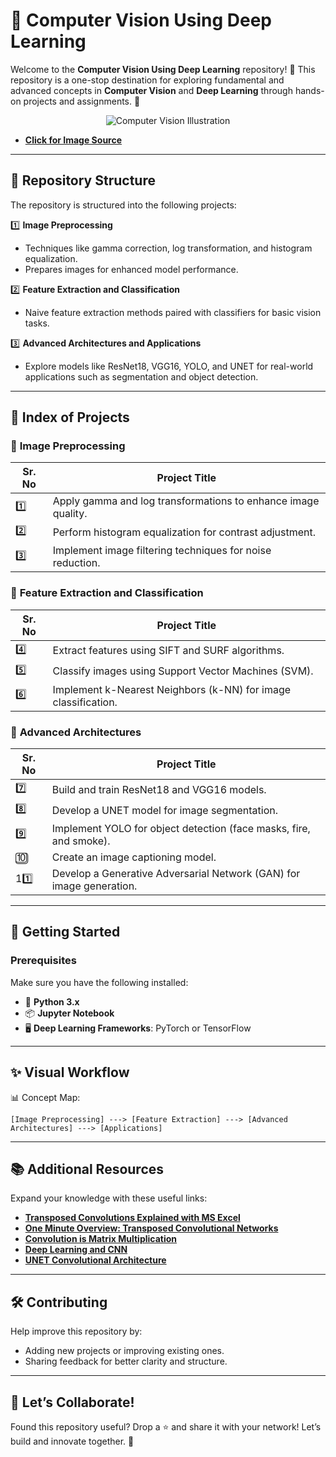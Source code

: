 # 🌌 **Computer Vision Using Deep Learning**  

Welcome to the **Computer Vision Using Deep Learning** repository! 🎉 This repository is a one-stop destination for exploring fundamental and advanced concepts in **Computer Vision** and **Deep Learning** through hands-on projects and assignments. 🚀  

<p align="center">
  <img src="https://github.com/user-attachments/assets/5bf0ea04-412f-4256-a387-4b7b695728e1" alt="Computer Vision Illustration" />
</p>

- **[Click for Image Source](https://www.google.com/url?sa=i&url=https%3A%2F%2Fmedium.com%2F%40draj0718%2Fwhat-is-computer-vision-its-applications-826c0bbd772b&psig=AOvVaw0AFv5Dwfvh_wyPvXRrfnJK&ust=1735581219804000&source=images&cd=vfe&opi=89978449&ved=0CBcQjhxqFwoTCKiBkIPGzYoDFQAAAAAdAAAAABAY)**  



---

## 📂 **Repository Structure**  

The repository is structured into the following projects:  

1️⃣ **Image Preprocessing**  
   - Techniques like gamma correction, log transformation, and histogram equalization.  
   - Prepares images for enhanced model performance.  

2️⃣ **Feature Extraction and Classification**  
   - Naive feature extraction methods paired with classifiers for basic vision tasks.  

3️⃣ **Advanced Architectures and Applications**  
   - Explore models like ResNet18, VGG16, YOLO, and UNET for real-world applications such as segmentation and object detection.  

---

## 📜 **Index of Projects**  

### 🔹 **Image Preprocessing**  
| Sr. No | Project Title |  
|--------|---------------|  
| 1️⃣ | Apply gamma and log transformations to enhance image quality. |  
| 2️⃣ | Perform histogram equalization for contrast adjustment. |  
| 3️⃣ | Implement image filtering techniques for noise reduction. |  

### 🔹 **Feature Extraction and Classification**  
| Sr. No | Project Title |  
|--------|---------------|  
| 4️⃣ | Extract features using SIFT and SURF algorithms. |  
| 5️⃣ | Classify images using Support Vector Machines (SVM). |  
| 6️⃣ | Implement k-Nearest Neighbors (k-NN) for image classification. |  

### 🔹 **Advanced Architectures**  
| Sr. No | Project Title |  
|--------|---------------|  
| 7️⃣ | Build and train ResNet18 and VGG16 models. |  
| 8️⃣ | Develop a UNET model for image segmentation. |  
| 9️⃣ | Implement YOLO for object detection (face masks, fire, and smoke). |  
| 🔟 | Create an image captioning model. |  
| 1️1️⃣ | Develop a Generative Adversarial Network (GAN) for image generation. |  

---

## 🚀 **Getting Started**  

### Prerequisites  
Make sure you have the following installed:  
- 🐍 **Python 3.x**  
- 📦 **Jupyter Notebook**  
- 🖥️ **Deep Learning Frameworks**: PyTorch or TensorFlow  

---

## ✨ **Visual Workflow**  

📊 Concept Map:  
```  
[Image Preprocessing] ---> [Feature Extraction] ---> [Advanced Architectures] ---> [Applications]  
```  

---

## 📚 **Additional Resources**  

Expand your knowledge with these useful links:  

- **[Transposed Convolutions Explained with MS Excel](https://medium.com/apache-mxnet/transposed-convolutions-explained-with-ms-excel-52d13030c7e8)**  
- **[One Minute Overview: Transposed Convolutional Networks](https://www.linkedin.com/pulse/one-minute-overview-transposed-convolutional-networks-saulius-dobilas/)**  
- **[Convolution is Matrix Multiplication](https://penny-xu.github.io/blog/convolution-is-matrixmultiplication)**  
- **[Deep Learning and CNN](https://www.linkedin.com/posts/syed-kaif-ashraf-774286249_deeplearning-machinelearning-cnn-activity-7238936631800410113-m9JR?utm_source=share&utm_medium=member_desktop)**  
- **[UNET Convolutional Architecture](https://www.linkedin.com/posts/vikas-kumar-48aa59129_unet-convolutional-architecture-activity-7247443165723435008-BhVA?utm_source=share&utm_medium=member_desktop)**  

---

## 🛠️ **Contributing**  

Help improve this repository by:  
- Adding new projects or improving existing ones.  
- Sharing feedback for better clarity and structure.  

---

## 🌟 **Let’s Collaborate!**  
Found this repository useful? Drop a ⭐ and share it with your network! Let’s build and innovate together. 🚀  
